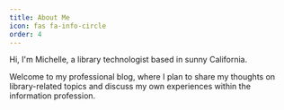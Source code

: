 ```yaml
---
title: About Me
icon: fas fa-info-circle
order: 4
---
```


Hi, I'm Michelle, a library technologist based in sunny California. 

Welcome to my professional blog, where I plan to share my thoughts on library-related topics and discuss my own experiences within the information profession.
